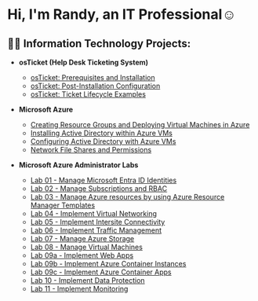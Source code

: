 <h1>Hi, I'm Randy, an IT Professional</a>☺</h1>

<h2>👨‍💻 Information Technology Projects:</h2>

- <b>osTicket (Help Desk Ticketing System)</b>
  - [osTicket: Prerequisites and Installation](https://github.com/AaronHaist/osticket-prereqs)
  - [osTicket: Post-Installation Configuration](https://github.com/AaronHaist/osticket-post-install)
  - [osTicket: Ticket Lifecycle Examples](https://github.com/AaronHaist/Ticket-Lifecycle)
- <b>Microsoft Azure</b>
  - [Creating Resource Groups and Deploying Virtual Machines in Azure](https://github.com/AaronHaist/Rescource-Groups-and-VMs)
  - [Installing Active Directory within Azure VMs](https://github.com/AaronHaist/Active-Directory-Install)
  - [Configuring Active Directory with Azure VMs](https://github.com/AaronHaist/Configuring-Active-Directory)
  - [Network File Shares and Permissions](https://github.com/AaronHaist/Network-File-Shares-And-Perms/tree/main)


- <b>Microsoft Azure Administrator Labs</b>
  - [Lab 01 - Manage Microsoft Entra ID Identities](https://github.com/randyta/Lab-01---Manage-Microsoft-Entra-ID-Identities?tab=readme-ov-file)
  - [Lab 02 - Manage Subscriptions and RBAC](https://github.com/randyta/LAB_02a_Manage_Subscriptions_and_RBAC_Entra)
  - [Lab 03 - Manage Azure resources by using Azure Resource Manager Templates](https://github.com/randyta/LAB_03b-Manage_Azure_Resources_by_Using_ARM_Templates)
  - [Lab 04 - Implement Virtual Networking](https://github.com/randyta/LAB_04-Implement_Virtual_Networking)
  - [Lab 05 - Implement Intersite Connectivity](https://github.com/randyta/LAB_05-Implement_Intersite_Connectivity)
  - [Lab 06 - Implement Traffic Management](https://github.com/randyta/LAB_06-Implement_Network_Traffic_Management)
  - [Lab 07 - Manage Azure Storage](https://github.com/randyta/LAB_07-Manage_Azure_Storage)
  - [Lab 08 - Manage Virtual Machines](https://github.com/randyta/LAB_08-Manage_Virtual_Machines)
  - [Lab 09a - Implement Web Apps](https://github.com/randyta/LAB_09a-Implement_Web_Apps/blob/main/README.md)
  - [Lab 09b - Implement Azure Container Instances](https://github.com/randyta/LAB_09b-Implement_Azure_Container_Instances)
  - [Lab 09c - Implement Azure Container Apps](https://github.com/randyta/LAB_09c-Implement-Azure-Container-Apps)
  - [Lab 10 - Implement Data Protection](https://github.com/randyta/LAB_10-Implement_Data_Protection)
  - [Lab 11 - Implement Monitoring](https://github.com/randyta/LAB_10-Implement_Data_Protection)

